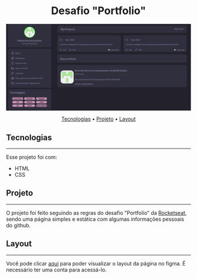 <h1 align="center">Desafio "Portfolio"</h1>

<img align="center" src="./github/showProject.png"/>

<br>

<p align="center">
    <a href="#tecnologias">Tecnologias</a> •
    <a href="#projeto">Projeto</a> •
    <a href="#layout">Layout</a>
</p>

## Tecnologias

---
Esse projeto foi com:

- HTML
- CSS

## Projeto

---

O projeto foi feito seguindo as regras do desafio "Portfolio" da <a href="https://github.com/Rocketseat">Rocketseat</a>, sendo uma página simples e estática com algumas informações pessoais do github.

## Layout

---

Você pode clicar <a href="https://www.figma.com/file/L6fCiWtOgXCfslQdezqQeF/DD-%2F-Portfolio/duplicate?node-id=3%3A2">aqui</a> para poder visualizar o layout da página no figma. É necessário ter uma conta para acessá-lo.
